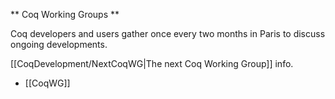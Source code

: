 ** Coq Working Groups **

Coq developers and users gather once every two months in Paris to
discuss ongoing developments.

[[CoqDevelopment/NextCoqWG|The next Coq Working Group]] info.

 * [[CoqWG]]
